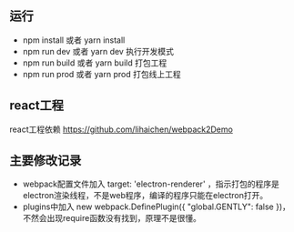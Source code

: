 ## 运行
- npm install 或者 yarn install 
- npm run dev 或者 yarn dev 执行开发模式
- npm run build 或者 yarn build 打包工程
- npm run prod 或者 yarn prod 打包线上工程

## react工程
react工程依赖
https://github.com/lihaichen/webpack2Demo
## 主要修改记录
- webpack配置文件加入  target: 'electron-renderer' ，指示打包的程序是electron渲染线程，不是web程序，编译的程序只能在electron打开。
- plugins中加入 new webpack.DefinePlugin({ "global.GENTLY": false })，不然会出现require函数没有找到，原理不是很懂。